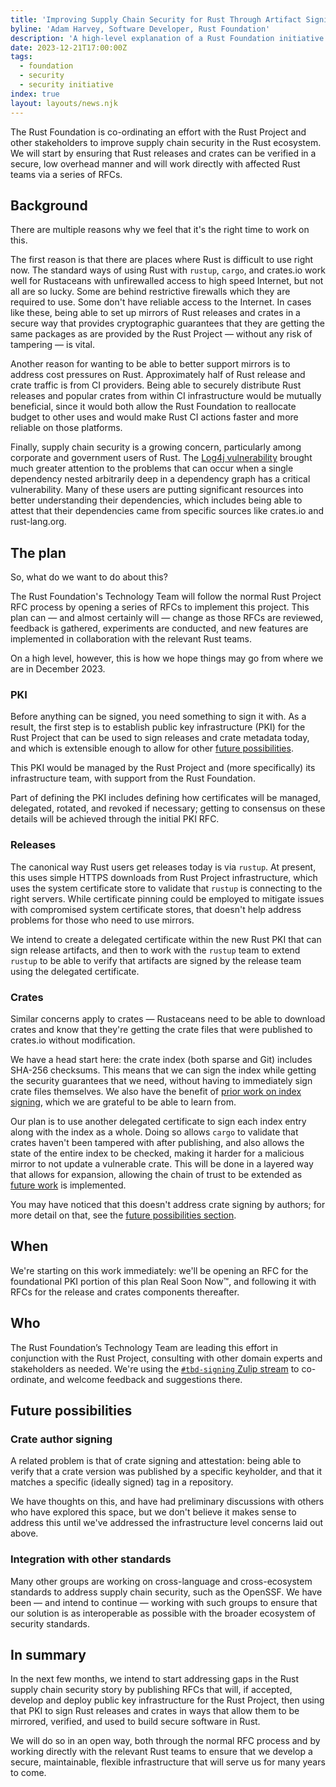 ```yaml
---
title: 'Improving Supply Chain Security for Rust Through Artifact Signing'
byline: 'Adam Harvey, Software Developer, Rust Foundation'
description: 'A high-level explanation of a Rust Foundation initiative to implement signing infrastructure in service of Rust ecosystem supply chain security'
date: 2023-12-21T17:00:00Z
tags:
  - foundation
  - security
  - security initiative
index: true
layout: layouts/news.njk
---
```



The Rust Foundation is co-ordinating an effort with the Rust Project and other stakeholders to improve supply chain security in the Rust ecosystem. We will start by ensuring that Rust releases and crates can be verified in a secure, low overhead manner and will work directly with affected Rust teams via a series of RFCs.

## Background

There are multiple reasons why we feel that it's the right time to work on this.

The first reason is that there are places where Rust is difficult to use right now. The standard ways of using Rust with `rustup`, `cargo`, and crates.io work well for Rustaceans with unfirewalled access to high speed Internet, but not all are so lucky. Some are behind restrictive firewalls which they are required to use. Some don't have reliable access to the Internet. In cases like these, being able to set up mirrors of Rust releases and crates in a secure way that provides cryptographic guarantees that they are getting the same packages as are provided by the Rust Project — without any risk of tampering — is vital.

Another reason for wanting to be able to better support mirrors is to address cost pressures on Rust. Approximately half of Rust release and crate traffic is from CI providers. Being able to securely distribute Rust releases and popular crates from within CI infrastructure would be mutually beneficial, since it would both allow the Rust Foundation to reallocate budget to other uses and would make Rust CI actions faster and more reliable on those platforms.

Finally, supply chain security is a growing concern, particularly among corporate and government users of Rust. The [Log4j vulnerability][log4j] brought much greater attention to the problems that can occur when a single dependency nested arbitrarily deep in a dependency graph has a critical vulnerability. Many of these users are putting significant resources into better understanding their dependencies, which includes being able to attest that their dependencies came from specific sources like crates.io and rust-lang.org.

## The plan

So, what do we want to do about this?

The Rust Foundation's Technology Team will follow the normal Rust Project RFC process by opening a series of RFCs to implement this project. This plan can — and almost certainly will — change as those RFCs are reviewed, feedback is gathered, experiments are conducted, and new features are implemented in collaboration with the relevant Rust teams.

On a high level, however, this is how we hope things may go from where we are in December 2023.

### PKI

Before anything can be signed, you need something to sign it with. As a result, the first step is to establish public key infrastructure (PKI) for the Rust Project that can be used to sign releases and crate metadata today, and which is extensible enough to allow for other [future possibilities](#future-possibilities).

This PKI would be managed by the Rust Project and (more specifically) its infrastructure team, with support from the Rust Foundation.

Part of defining the PKI includes defining how certificates will be managed, delegated, rotated, and revoked if necessary; getting to consensus on these details will be achieved through the initial PKI RFC.

### Releases

The canonical way Rust users get releases today is via `rustup`. At present, this uses simple HTTPS downloads from Rust Project infrastructure, which uses the system certificate store to validate that `rustup` is connecting to the right servers. While certificate pinning could be employed to mitigate issues with compromised system certificate stores, that doesn't help address problems for those who need to use mirrors.

We intend to create a delegated certificate within the new Rust PKI that can sign release artifacts, and then to work with the `rustup` team to extend `rustup` to be able to verify that artifacts are signed by the release team using the delegated certificate.

### Crates

Similar concerns apply to crates — Rustaceans need to be able to download crates and know that they're getting the crate files that were published to crates.io without modification.

We have a head start here: the crate index (both sparse and Git) includes SHA-256 checksums. This means that we can sign the index while getting the security guarantees that we need, without having to immediately sign crate files themselves. We also have the benefit of [prior work on index signing](https://github.com/rust-lang/rfcs/pull/2474), which we are grateful to be able to learn from.

Our plan is to use another delegated certificate to sign each index entry along with the index as a whole. Doing so allows `cargo` to validate that crates haven't been tampered with after publishing, and also allows the state of the entire index to be checked, making it harder for a malicious mirror to not update a vulnerable crate. This will be done in a layered way that allows for expansion, allowing the chain of trust to be extended as [future work](#future-possibilities) is implemented.

You may have noticed that this doesn't address crate signing by authors; for more detail on that, see the [future possibilities section](#future-possibilities).

## When

We're starting on this work immediately: we'll be opening an RFC for the foundational PKI portion of this plan Real Soon Now™, and following it with RFCs for the release and crates components thereafter.

## Who

The Rust Foundation’s Technology Team are leading this effort in conjunction with the Rust Project, consulting with other domain experts and stakeholders as needed. We're using the [`#tbd-signing` Zulip stream](https://rust-lang.zulipchat.com/#narrow/stream/417663-tbd-signing) to co-ordinate, and welcome feedback and suggestions there.

## Future possibilities

### Crate author signing

A related problem is that of crate signing and attestation: being able to verify that a crate version was published by a specific keyholder, and that it matches a specific (ideally signed) tag in a repository.

We have thoughts on this, and have had preliminary discussions with others who have explored this space, but we don't believe it makes sense to address this until we've addressed the infrastructure level concerns laid out above.

### Integration with other standards

Many other groups are working on cross-language and cross-ecosystem standards to address supply chain security, such as the OpenSSF. We have been — and intend to continue — working with such groups to ensure that our solution is as interoperable as possible with the broader ecosystem of security standards.

## In summary

In the next few months, we intend to start addressing gaps in the Rust supply chain security story by publishing RFCs that will, if accepted, develop and deploy public key infrastructure for the Rust Project, then using that PKI to sign Rust releases and crates in ways that allow them to be mirrored, verified, and used to build secure software in Rust.

We will do so in an open way, both through the normal RFC process and by working directly with the relevant Rust teams to ensure that we develop a secure, maintainable, flexible infrastructure that will serve us for many years to come.

[log4j]: https://www.cisa.gov/news-events/news/apache-log4j-vulnerability-guidance
